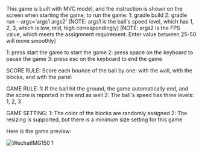 This game is built with MVC model, and the instruction is shown on the screen when starting the game, to run the game:
1: gradle build
2: gradle run --args='args1 args2'
[NOTE: args1 is the ball's speed level, which has 1, 2, 3, which is low, mid, high correspondingly]
[NOTE: args2 is the FPS value, which meets the assignment requirement. Enter value between 25-50 will move smoothly]

1: press start the game to start the game
2: press space on the keyboard to pause the game
3: press esc on the keyboard to end the game


SCORE RULE:
Score each bounce of the ball by one: with the wall, with the blocks, and with the panel


GAME RULE:
1: If the ball hit the ground, the game automatically end, and the score is reported in the end as well
2: The ball's speed has three levels: 1, 2, 3

GAME SETTING:
1: The color of the blocks are randomly assigned
2: The resizing is supported, but there is a minimum size setting for this game

Here is the game preview:

![WechatIMG150 1](https://user-images.githubusercontent.com/25713305/82141815-4c90b880-9806-11ea-9b3b-e3ea8acb917a.jpeg)
